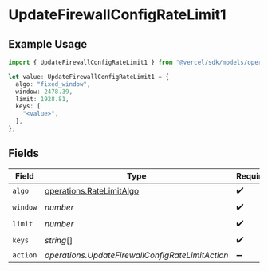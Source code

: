 # UpdateFirewallConfigRateLimit1

## Example Usage

```typescript
import { UpdateFirewallConfigRateLimit1 } from "@vercel/sdk/models/operations/updatefirewallconfig.js";

let value: UpdateFirewallConfigRateLimit1 = {
  algo: "fixed_window",
  window: 2478.39,
  limit: 1928.81,
  keys: [
    "<value>",
  ],
};
```

## Fields

| Field                                                                | Type                                                                 | Required                                                             | Description                                                          |
| -------------------------------------------------------------------- | -------------------------------------------------------------------- | -------------------------------------------------------------------- | -------------------------------------------------------------------- |
| `algo`                                                               | [operations.RateLimitAlgo](../../models/operations/ratelimitalgo.md) | :heavy_check_mark:                                                   | N/A                                                                  |
| `window`                                                             | *number*                                                             | :heavy_check_mark:                                                   | N/A                                                                  |
| `limit`                                                              | *number*                                                             | :heavy_check_mark:                                                   | N/A                                                                  |
| `keys`                                                               | *string*[]                                                           | :heavy_check_mark:                                                   | N/A                                                                  |
| `action`                                                             | *operations.UpdateFirewallConfigRateLimitAction*                     | :heavy_minus_sign:                                                   | N/A                                                                  |